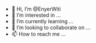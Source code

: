 - 👋 Hi, I’m @EnyerWiti
- 👀 I’m interested in ...
- 🌱 I’m currently learning ...
- 💞️ I’m looking to collaborate on ...
- 📫 How to reach me ...

<!---
EnyerWiti/EnyerWiti is a ✨ special ✨ repository because its `README.md` (this file) appears on your GitHub profile.
You can click the Preview link to take a look at your changes.
--->
